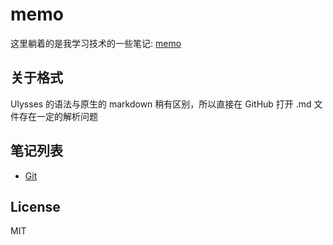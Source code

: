 # memo
这里躺着的是我学习技术的一些笔记: [memo](http://brant.cc/memo/ "memo")

## 关于格式
Ulysses 的语法与原生的 markdown 稍有区别，所以直接在 GitHub 打开 .md 文件存在一定的解析问题

## 笔记列表
- [Git](http://brant.cc/memo/git.html "Git")

## License
MIT
